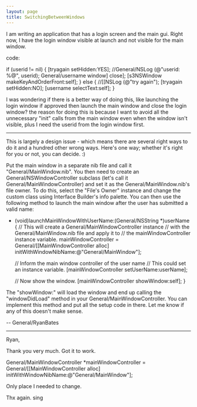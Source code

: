 ```yaml
---
layout: page
title: SwitchingBetweenWindows
---
```


I am writing an application that has a login screen and the main gui.  Right now, I have the login window visible at launch and not visible for the main window.

code:
    
if (userid != nil) {
    [tryagain setHidden:YES];
    //General/NSLog (@"userid: %@", userid);
    General/username window] close];
    [s3NSWindow makeKeyAndOrderFront:self];
} else {
    //[[NSLog (@"try again");
    [tryagain setHidden:NO];
    [username selectText:self];
}

I was wondering if there is a better way of doing this, like launching the login window if approved then launch the main window and close the login window?  the reason for doing this is because I want to avoid all the unnecessary "init" calls from the main window even when the window isn't visible, plus I need the userid from the login window first.

----

This is largely a design issue - which means there are several right ways to do it and a hundred other wrong ways. Here's one way; whether it's right for you or not, you can decide. :)

Put the main window in a separate nib file and call it "General/MainWindow.nib". You then need to create an General/NSWindowController subclass (let's call it General/MainWindowController) and set it as the General/MainWindow.nib's file owner. To do this, select the "File's Owner" instance and change the custom class using Interface Builder's info palette. You can then use the following method to launch the main window after the user has submitted a valid name:

    
- (void)launchMainWindowWithUserName:(General/NSString *)userName
{
	// This will create a General/MainWindowController instance
	// with the General/MainWindow.nib file and apply it to
	// the mainWindowController instance variable.
	mainWindowController = General/[[MainWindowController alloc]
						initWithWindowNibName:@"General/MainWindow"];
	
	// Inform the main window controller of the user name
	// This could set an instance variable.
	[mainWindowController setUserName:userName];

	// Now show the window.
	[mainWindowController showWindow:self];
}


The "showWindow:" will load the window and end up calling the "windowDidLoad" method in your General/MainWindowController. You can implement this method and put all the setup code in there. Let me know if any of this doesn't make sense.


-- General/RyanBates


----

Ryan,

Thank you very much. Got it to work.

    

General/MainWindowController *mainWindowController = General/[[MainWindowController alloc]
						initWithWindowNibName:@"General/MainWindow"];



Only place I needed to change.

Thx again.
sing
